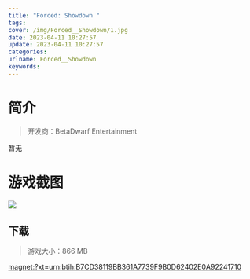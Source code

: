 ```yaml
---
title: "Forced: Showdown "
tags: 
cover: /img/Forced__Showdown/1.jpg
date: 2023-04-11 10:27:57
update: 2023-04-11 10:27:57
categories: 
urlname: Forced__Showdown
keywords: 
---
```

# 简介

> 开发商：BetaDwarf Entertainment

暂无

# 游戏截图

![](/img/Forced__Showdown/2.jpg)


## 下载

> 游戏大小：866 MB

[magnet:?xt=urn:btih:B7CD38119BB361A7739F9B0D62402E0A92241710](magnet:?xt=urn:btih:B7CD38119BB361A7739F9B0D62402E0A92241710)